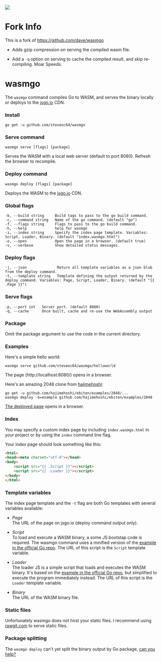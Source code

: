 <a href="https://patreon.com/davebrophy" title="Help with my hosting bills using Patreon"><img src="https://img.shields.io/badge/patreon-donate-yellow.svg" style="max-width:100%;"></a>

# Fork Info

This is a fork of https://github.com/dave/wasmgo

- Adds gzip compression on serving the compiled wasm file.

- Add a `-q` option on serving to cache the compiled result, and skip re-compiling. Moar Speeds.

# wasmgo

The `wasmgo` command compiles Go to WASM, and serves the binary locally or deploys to the [jsgo.io](https://github.com/dave/jsgo) CDN.

### Install

```
go get -u github.com/steveoc64/wasmgo
```

### Serve command

```
wasmgo serve [flags] [package]
```

Serves the WASM with a local web server (default to port 8080). Refresh the browser to recompile.

### Deploy command

```
wasmgo deploy [flags] [package]
```

Deploys the WASM to the [jsgo.io](https://github.com/dave/jsgo) CDN.

### Global flags

```
-b, --build string     Build tags to pass to the go build command.
-c, --command string   Name of the go command. (default "go")
-f, --flags string     Flags to pass to the go build command.
-h, --help             help for wasmgo
-i, --index string     Specify the index page template. Variables: Script, Loader, Binary. (default "index.wasmgo.html")
-o, --open             Open the page in a browser. (default true)
-v, --verbose          Show detailed status messages.
```

### Deploy flags

```
-j, --json              Return all template variables as a json blob from the deploy command.
-t, --template string   Template defining the output returned by the deploy command. Variables: Page, Script, Loader, Binary. (default "{{ .Page }}")
```

### Serve flags

```
-p, --port int   Server port. (default 8080)
-q, --cache      Once built, cache and re-use the WebAssembly output
```

### Package

Omit the package argument to use the code in the current directory.

### Examples

Here's a simple hello world:

```
wasmgo serve github.com/steveoc64/wasmgo/helloworld
```

The page (http://localhost:8080/) opens in a browser.

Here's an amazing 2048 clone from [hajimehoshi](https://github.com/hajimehoshi):

```
go get -u github.com/hajimehoshi/ebiten/examples/2048/...
wasmgo deploy -b=example github.com/hajimehoshi/ebiten/examples/2048
```

[The deployed page](https://jsgo.io/2893575ab26da60ef14801541b46201c9d54db13) opens in a browser.

### Index

You may specify a custom index page by including `index.wasmgo.html` in your project or by using the `index` 
command line flag.

Your index page should look something like this:

```html
<html>
<head><meta charset="utf-8"></head>
<body>
	<script src="{{ .Script }}"></script>
	<script src="{{ .Loader }}"></script>
</body>
</html>
```

### Template variables

The index page template and the `-t` flag are both Go templates with several variables available:

* *Page*  
  The URL of the page on jsgo.io (deploy command output only).  
  
* *Script*  
  To load and execute a WASM binary, a some JS bootstap code is required. The wasmgo command uses a minified 
  version of the [example in the official Go repo](https://github.com/golang/go/blob/master/misc/wasm/wasm_exec.js). 
  The URL of this script is the `Script` template variable.  

* *Loader*  
  The loader JS is a simple script that loads and executes the WASM binary. It's based on the [example 
  in the official Go repo](https://github.com/golang/go/blob/master/misc/wasm/wasm_exec.html#L17-L36), 
  but simplified to execute the program immediately instead. The URL of this script is the `Loader` template variable.         
  
* *Binary*  
  The URL of the WASM binary file.  

### Static files

Unfortunately wasmgo does not host your static files. I recommend using [rawgit.com](https://rawgit.com/) 
to serve static files. 

### Package splitting

The `wasmgo deploy` can't yet split the binary output by Go package, [can you help?](https://github.com/dave/wasmgo/issues/2) 
